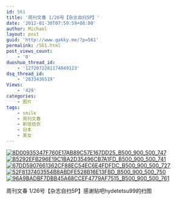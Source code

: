 ```yaml
---
id: 561
title: '周刊文春 1/26号【杂志自扫5P】'
date: '2012-01-30T07:59:59+08:00'
author: Michael
layout: post
guid: 'http://www.gakky.me/?p=561'
permalink: /561.html
post_views_count:
    - '0'
duoshuo_thread_id:
    - '1272072281174049123'
dsq_thread_id:
    - '2833436519'
Views:
    - '429'
categories:
    - 图片
tags:
    - smile
    - 周刊文春
    - 新垣结衣
    - 日本
    - 美女
---
```


[![8D00935347F760E17AB89C57E167DD25_B500_900_500_747](http://www.yui-aragaki.org/wp-content/uploads/img/8D00935347F760E17AB89C57E167DD25_B500_900_500_747.jpeg)](http://www.yui-aragaki.org/wp-content/uploads/img/8D00935347F760E17AB89C57E167DD25_B1280_1280_684_1023.jpeg) [![B5292EFB296E19C1BA2D35496CB7A1FD_B500_900_500_741](http://www.yui-aragaki.org/wp-content/uploads/img/B5292EFB296E19C1BA2D35496CB7A1FD_B500_900_500_741.jpeg)](http://www.yui-aragaki.org/wp-content/uploads/img/B5292EFB296E19C1BA2D35496CB7A1FD_B1280_1280_690_1023.jpeg) [![67DD5907661362CF88EC54EC6E4FDFDC_B500_900_500_727](http://www.yui-aragaki.org/wp-content/uploads/img/67DD5907661362CF88EC54EC6E4FDFDC_B500_900_500_727.jpeg)](http://www.yui-aragaki.org/wp-content/uploads/img/67DD5907661362CF88EC54EC6E4FDFDC_B1280_1280_704_1024.jpeg) [![52F8137403554B8ABDFE528B16E13FBD_B500_900_500_750](http://www.yui-aragaki.org/wp-content/uploads/img/52F8137403554B8ABDFE528B16E13FBD_B500_900_500_750.jpeg)](http://www.yui-aragaki.org/wp-content/uploads/img/52F8137403554B8ABDFE528B16E13FBD_B1280_1280_682_1024.jpeg) [![96A9BADBF7DBB45A68CCEF4779AF7515_B500_900_500_761](http://www.yui-aragaki.org/wp-content/uploads/img/96A9BADBF7DBB45A68CCEF4779AF7515_B500_900_500_761.jpeg)](http://www.yui-aragaki.org/wp-content/uploads/img/96A9BADBF7DBB45A68CCEF4779AF7515_B1280_1280_672_1023.jpeg)

周刊文春 1/26号【杂志自扫5P】感谢贴吧hydetetsu99的扫图